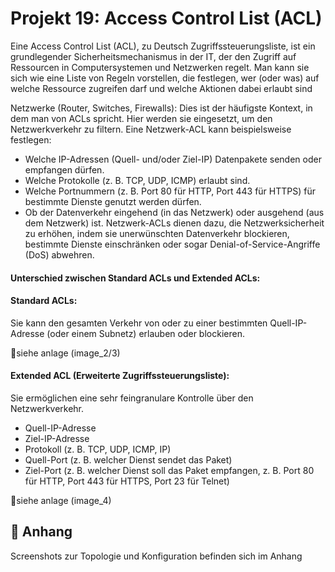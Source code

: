 # Projekt 19: Access Control List (ACL)

Eine Access Control List (ACL), zu Deutsch Zugriffssteuerungsliste, ist ein grundlegender Sicherheitsmechanismus in der IT, der den Zugriff auf Ressourcen in Computersystemen und Netzwerken regelt. Man kann sie sich wie eine Liste von Regeln vorstellen, die festlegen, wer (oder was) auf welche Ressource zugreifen darf und welche Aktionen dabei erlaubt sind

Netzwerke (Router, Switches, Firewalls): Dies ist der häufigste Kontext, in dem man von ACLs spricht. Hier werden sie eingesetzt, um den Netzwerkverkehr zu filtern. Eine Netzwerk-ACL kann beispielsweise festlegen:

- Welche IP-Adressen (Quell- und/oder Ziel-IP) Datenpakete senden oder empfangen dürfen.
- Welche Protokolle (z. B. TCP, UDP, ICMP) erlaubt sind.
- Welche Portnummern (z. B. Port 80 für HTTP, Port 443 für HTTPS) für bestimmte Dienste genutzt werden dürfen.
- Ob der Datenverkehr eingehend (in das Netzwerk) oder ausgehend (aus dem Netzwerk) ist. Netzwerk-ACLs dienen dazu, die Netzwerksicherheit zu erhöhen, indem sie unerwünschten Datenverkehr blockieren, bestimmte Dienste einschränken oder sogar Denial-of-Service-Angriffe (DoS) abwehren.

#### Unterschied zwischen Standard ACLs und Extended ACLs:

#### Standard ACLs:
Sie kann den gesamten Verkehr von oder zu einer bestimmten Quell-IP-Adresse (oder einem Subnetz) erlauben oder blockieren.

📎siehe  anlage (image_2/3)
#### Extended ACL (Erweiterte Zugriffssteuerungsliste):
Sie ermöglichen eine sehr feingranulare Kontrolle über den Netzwerkverkehr.
- Quell-IP-Adresse
- Ziel-IP-Adresse
- Protokoll (z. B. TCP, UDP, ICMP, IP)
- Quell-Port (z. B. welcher Dienst sendet das Paket)
- Ziel-Port (z. B. welcher Dienst soll das Paket empfangen, z. B. Port 80 für HTTP, Port 443 für HTTPS, Port 23 für Telnet)              


📎siehe anlage (image_4)


## 📎 Anhang
Screenshots zur Topologie und Konfiguration befinden sich im Anhang
